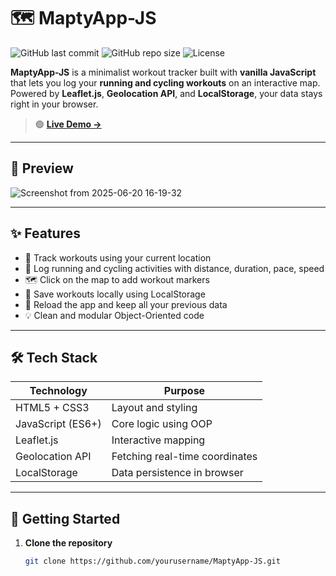 # 🗺️ MaptyApp-JS

![GitHub last commit](https://img.shields.io/github/last-commit/yourusername/MaptyApp-JS)
![GitHub repo size](https://img.shields.io/github/repo-size/yourusername/MaptyApp-JS)
![License](https://img.shields.io/github/license/yourusername/MaptyApp-JS)

**MaptyApp-JS** is a minimalist workout tracker built with **vanilla JavaScript** that lets you log your **running and cycling workouts** on an interactive map. Powered by **Leaflet.js**, **Geolocation API**, and **LocalStorage**, your data stays right in your browser.

> 🟢 **[Live Demo →](https://maptia.netlify.app/)**

---

## 📸 Preview

![Screenshot from 2025-06-20 16-19-32](https://github.com/user-attachments/assets/f48bf053-5536-4ac3-9e68-72d8b6d0c6f8)


---

## ✨ Features

- 📍 Track workouts using your current location
- 🏃 Log running and cycling activities with distance, duration, pace, speed
- 🗺️ Click on the map to add workout markers
- 💾 Save workouts locally using LocalStorage
- 🔁 Reload the app and keep all your previous data
- 💡 Clean and modular Object-Oriented code

---

## 🛠️ Tech Stack

| Technology         | Purpose                          |
|--------------------|----------------------------------|
| HTML5 + CSS3       | Layout and styling               |
| JavaScript (ES6+)  | Core logic using OOP             |
| Leaflet.js         | Interactive mapping              |
| Geolocation API    | Fetching real-time coordinates   |
| LocalStorage       | Data persistence in browser      |

---

## 🚀 Getting Started

1. **Clone the repository**
   ```bash
   git clone https://github.com/yourusername/MaptyApp-JS.git
